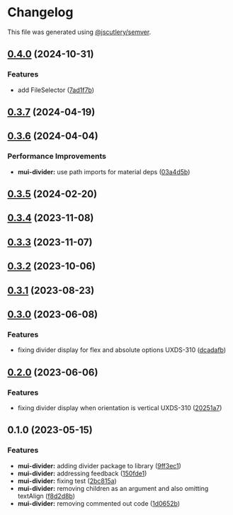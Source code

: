 # Changelog

This file was generated using [@jscutlery/semver](https://github.com/jscutlery/semver).

## [0.4.0](https://github.com/Availity/element/compare/@availity/mui-divider@0.3.7...@availity/mui-divider@0.4.0) (2024-10-31)


### Features

* add FileSelector ([7ad1f7b](https://github.com/Availity/element/commit/7ad1f7bb364bbeb2048d2ff4c9b0a2b1a1e33777))

## [0.3.7](https://github.com/Availity/element/compare/@availity/mui-divider@0.3.6...@availity/mui-divider@0.3.7) (2024-04-19)

## [0.3.6](https://github.com/Availity/element/compare/@availity/mui-divider@0.3.5...@availity/mui-divider@0.3.6) (2024-04-04)


### Performance Improvements

* **mui-divider:** use path imports for material deps ([03a4d5b](https://github.com/Availity/element/commit/03a4d5b96ca7bac2e0fdcb91a549a78cd7a0845f))

## [0.3.5](https://github.com/Availity/element/compare/@availity/mui-divider@0.3.4...@availity/mui-divider@0.3.5) (2024-02-20)

## [0.3.4](https://github.com/Availity/element/compare/@availity/mui-divider@0.3.3...@availity/mui-divider@0.3.4) (2023-11-08)

## [0.3.3](https://github.com/Availity/element/compare/@availity/mui-divider@0.3.2...@availity/mui-divider@0.3.3) (2023-11-07)

## [0.3.2](https://github.com/Availity/element/compare/@availity/mui-divider@0.3.1...@availity/mui-divider@0.3.2) (2023-10-06)

## [0.3.1](https://github.com/Availity/element/compare/@availity/mui-divider@0.3.0...@availity/mui-divider@0.3.1) (2023-08-23)

## [0.3.0](https://github.com/Availity/element/compare/@availity/mui-divider@0.2.0...@availity/mui-divider@0.3.0) (2023-06-08)

### Features

- fixing divider display for flex and absolute options UXDS-310 ([dcadafb](https://github.com/Availity/element/commit/dcadafb28ae632005e767060250f85da71b262da))

## [0.2.0](https://github.com/Availity/element/compare/@availity/mui-divider@0.1.0...@availity/mui-divider@0.2.0) (2023-06-06)

### Features

- fixing divider display when orientation is vertical UXDS-310 ([20251a7](https://github.com/Availity/element/commit/20251a7430e029982100881d6db436fddb82608a))

## 0.1.0 (2023-05-15)

### Features

- **mui-divider:** adding divider package to library ([9ff3ec1](https://github.com/Availity/element/commit/9ff3ec19b0dcd2fba354513cb9d3ad45a00c5233))
- **mui-divider:** addressing feedback ([150fde1](https://github.com/Availity/element/commit/150fde1324139497cc7aac9b5b887f66e6f64ddc))
- **mui-divider:** fixing test ([2bc815a](https://github.com/Availity/element/commit/2bc815a13025fa90bec91efe16077eb61bdf9641))
- **mui-divider:** removing children as an argument and also omitting textAlign ([f8d2d8b](https://github.com/Availity/element/commit/f8d2d8b245e5ab99ed57a7dbaf447fae2814ce5d))
- **mui-divider:** removing commented out code ([1d0652b](https://github.com/Availity/element/commit/1d0652bdc88cd0a7db437a327f5649a1a28d21fd))
